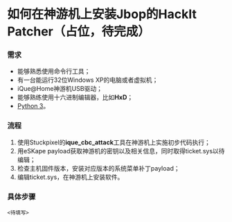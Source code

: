 # 如何在神游机上安装Jbop的HackIt Patcher（占位，待完成）

### 需求

- 能够熟悉使用命令行工具；
- 有一台能运行32位Windows XP的电脑或者虚拟机；
- iQue@Home神游机USB驱动；
- 能够熟练使用十六进制编辑器，比如**HxD**；
- [Python 3](https://www.python.org/ )。

### 流程

1. 使用Stuckpixel的**ique_cbc_attack**工具在神游机上实施初步代码执行；
2. 用eSKape payload获取神游机的密钥以及相关信息，同时取得ticket.sys以待编辑；
3. 检查主机固件版本，安装对应版本的系统菜单补丁payload；
4. 编辑ticket.sys，在神游机上安装软件。

### 具体步骤

`<待填写>`

